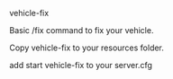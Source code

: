 vehicle-fix

Basic /fix command to fix your vehicle.

Copy vehicle-fix to your resources folder.

add start vehicle-fix to your server.cfg
